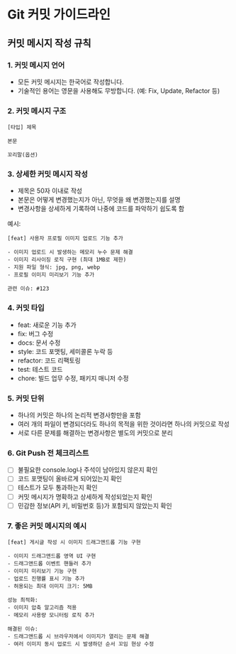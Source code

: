 # Git 커밋 가이드라인

## 커밋 메시지 작성 규칙

### 1. 커밋 메시지 언어
- 모든 커밋 메시지는 한국어로 작성합니다.
- 기술적인 용어는 영문을 사용해도 무방합니다. (예: Fix, Update, Refactor 등)

### 2. 커밋 메시지 구조
```
[타입] 제목

본문

꼬리말(옵션)
```

### 3. 상세한 커밋 메시지 작성
- 제목은 50자 이내로 작성
- 본문은 어떻게 변경했는지가 아닌, 무엇을 왜 변경했는지를 설명
- 변경사항을 상세하게 기록하여 나중에 코드를 파악하기 쉽도록 함

예시:
```
[feat] 사용자 프로필 이미지 업로드 기능 추가

- 이미지 업로드 시 발생하는 메모리 누수 문제 해결
- 이미지 리사이징 로직 구현 (최대 1MB로 제한)
- 지원 파일 형식: jpg, png, webp
- 프로필 이미지 미리보기 기능 추가

관련 이슈: #123
```

### 4. 커밋 타입
- feat: 새로운 기능 추가
- fix: 버그 수정
- docs: 문서 수정
- style: 코드 포맷팅, 세미콜론 누락 등
- refactor: 코드 리팩토링
- test: 테스트 코드
- chore: 빌드 업무 수정, 패키지 매니저 수정

### 5. 커밋 단위
- 하나의 커밋은 하나의 논리적 변경사항만을 포함
- 여러 개의 파일이 변경되더라도 하나의 목적을 위한 것이라면 하나의 커밋으로 작성
- 서로 다른 문제를 해결하는 변경사항은 별도의 커밋으로 분리

### 6. Git Push 전 체크리스트
- [ ] 불필요한 console.log나 주석이 남아있지 않은지 확인
- [ ] 코드 포맷팅이 올바르게 되어있는지 확인
- [ ] 테스트가 모두 통과하는지 확인
- [ ] 커밋 메시지가 명확하고 상세하게 작성되었는지 확인
- [ ] 민감한 정보(API 키, 비밀번호 등)가 포함되지 않았는지 확인

### 7. 좋은 커밋 메시지의 예시
```
[feat] 게시글 작성 시 이미지 드래그앤드롭 기능 구현

- 이미지 드래그앤드롭 영역 UI 구현
- 드래그앤드롭 이벤트 핸들러 추가
- 이미지 미리보기 기능 구현
- 업로드 진행률 표시 기능 추가
- 허용되는 최대 이미지 크기: 5MB

성능 최적화:
- 이미지 압축 알고리즘 적용
- 메모리 사용량 모니터링 로직 추가

해결된 이슈:
- 드래그앤드롭 시 브라우저에서 이미지가 열리는 문제 해결
- 여러 이미지 동시 업로드 시 발생하던 순서 꼬임 현상 수정
```

